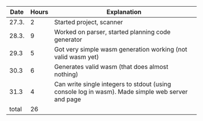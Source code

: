 |Date|Hours|Explanation|
|---|---|---|
|27.3.|2|Started project, scanner|
|28.3.|9|Worked on parser, started planning code generator|
|29.3|5|Got very simple wasm generation working (not valid wasm yet)|
|30.3|6|Generates valid wasm (that does almost nothing)|
|31.3|4|Can write single integers to stdout (using console log in wasm). Made simple web server and page|
|total|26||